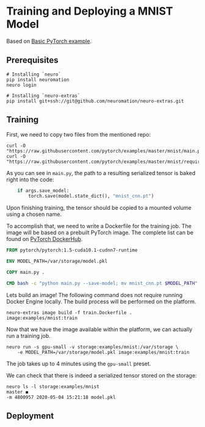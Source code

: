 Training and Deploying a MNIST Model
====================================

Based on [Basic PyTorch example](https://github.com/pytorch/examples/tree/master/mnist).


## Prerequisites
```shell
# Installing `neuro`
pip install neuromation
neuro login

# Installing `neuro-extras`
pip install git+ssh://git@github.com/neuromation/neuro-extras.git
```

## Training

First, we need to copy two files from the mentioned repo:
```shell
curl -O "https://raw.githubusercontent.com/pytorch/examples/master/mnist/main.py"
curl -O "https://raw.githubusercontent.com/pytorch/examples/master/mnist/requirements.txt"
```

As you can see in `main.py`, the path to a resulting serialized tensor is
baked right into the code:
```python
    if args.save_model:
        torch.save(model.state_dict(), "mnist_cnn.pt")
```

Upon finishing training, the tensor should be copied to a mounted volume using
a chosen name.

To accomplish that, we need to write a Dockerfile for the training job.
The image will be based on a prebuilt PyTorch image. The complete list can be
found on [PyTorch DockerHub](https://hub.docker.com/r/pytorch/pytorch/tags).

```Dockerfile
FROM pytorch/pytorch:1.5-cuda10.1-cudnn7-runtime

ENV MODEL_PATH=/var/storage/model.pkl

COPY main.py .

CMD bash -c "python main.py --save-model; mv mnist_cnn.pt $MODEL_PATH"
```

Lets build an image! The following command does not require running Docker
Engine locally. The build process will be performed on the platform.

```shell
neuro-extras image build -f train.Dockerfile . image:examples/mnist:train
```

Now that we have the image available within the platform, we can actually run
a training job.
```shell
neuro run -s gpu-small -v storage:examples/mnist:/var/storage \
    -e MODEL_PATH=/var/storage/model.pkl image:examples/mnist:train
```
The job takes up to 4 minutes using the `gpu-small` preset.

We can check that there is indeed a serialized tensor stored on the storage:
```shell
neuro ls -l storage:examples/mnist                                                                                                                                                                                                                    master ◼
-m 4800957 2020-05-04 15:21:18 model.pkl
```

## Deployment
